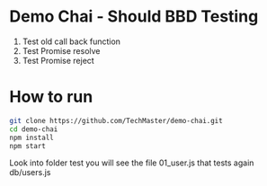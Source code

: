 # Demo Chai - Should BBD Testing


1. Test old call back function
2. Test Promise resolve
3. Test Promise reject

# How to run

```bash
git clone https://github.com/TechMaster/demo-chai.git
cd demo-chai
npm install
npm start
```

Look into folder test you will see the file 01_user.js that tests again db/users.js